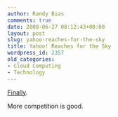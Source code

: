 ```yaml
---
author: Randy Bias
comments: true
date: 2008-06-27 08:12:43+00:00
layout: post
slug: yahoo-reaches-for-the-sky
title: Yahoo! Reaches for the Sky
wordpress_id: 2357
old_categories:
- Cloud Computing
- Technology
---
```


[Finally](http://news.cnet.com/8301-13846_3-9978569-62.html?part=rss&subj=NegativeApproach).

More competition is good.
